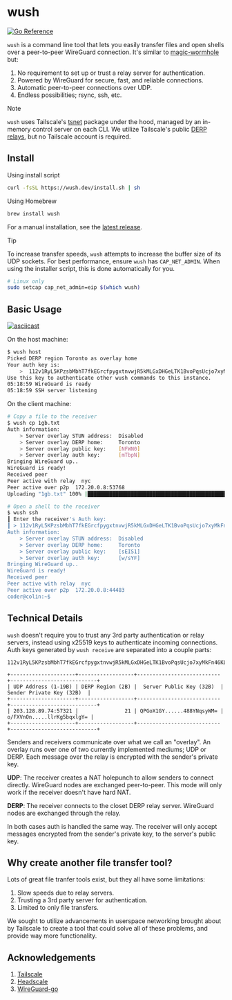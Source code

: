 # wush

[![Go Reference](https://pkg.go.dev/badge/github.com/coder/wush.svg)](https://pkg.go.dev/github.com/coder/wush)

`wush` is a command line tool that lets you easily transfer files and open
shells over a peer-to-peer WireGuard connection. It's similar to
[magic-wormhole](https://github.com/magic-wormhole/magic-wormhole) but:

1. No requirement to set up or trust a relay server for authentication.
1. Powered by WireGuard for secure, fast, and reliable connections.
1. Automatic peer-to-peer connections over UDP.
1. Endless possibilities; rsync, ssh, etc.

> [!NOTE]  
> `wush` uses Tailscale's [tsnet](https://tailscale.com/kb/1244/tsnet) package
> under the hood, managed by an in-memory control server on each CLI. We utilize
> Tailscale's public [DERP relays](https://tailscale.com/kb/1232/derp-servers),
> but no Tailscale account is required.

## Install

Using install script
```bash
curl -fsSL https://wush.dev/install.sh | sh
```

Using Homebrew
```bash
brew install wush
```

For a manual installation, see the [latest release](https://github.com/coder/wush/releases/latest).

> [!TIP]
> To increase transfer speeds, `wush` attempts to increase the buffer size of
> its UDP sockets. For best performance, ensure `wush` has `CAP_NET_ADMIN`. When
> using the installer script, this is done automatically for you.
>
> ```bash
> # Linux only
> sudo setcap cap_net_admin=eip $(which wush)
> ```

## Basic Usage

[![asciicast](https://asciinema.org/a/ZrCNiRRkeHUi5Lj3fqC3ovLqi.svg)](https://asciinema.org/a/ZrCNiRRkeHUi5Lj3fqC3ovLqi)

On the host machine:

```bash
$ wush host
Picked DERP region Toronto as overlay home
Your auth key is:
    >  112v1RyL5KPzsbMbhT7fkEGrcfpygxtnvwjR5kMLGxDHGeLTK1BvoPqsUcjo7xyMkFn46KLTdedKuPCG5trP84mz9kx
Use this key to authenticate other wush commands to this instance.
05:18:59 WireGuard is ready
05:18:59 SSH server listening
```

On the client machine:

```bash
# Copy a file to the receiver
$ wush cp 1gb.txt
Auth information:
    > Server overlay STUN address:  Disabled
    > Server overlay DERP home:     Toronto
    > Server overlay public key:    [NFWN0]
    > Server overlay auth key:      [mTbpN]
Bringing WireGuard up..
WireGuard is ready!
Received peer
Peer active with relay  nyc
Peer active over p2p  172.20.0.8:53768
Uploading "1gb.txt" 100% |██████████████████████████████████████████████| (2.1/2.1 GB, 376 MB/s)

# Open a shell to the receiver
$ wush ssh
┃ Enter the receiver's Auth key:
┃ > 112v1RyL5KPzsbMbhT7fkEGrcfpygxtnvwjR5kMLGxDHGeLTK1BvoPqsUcjo7xyMkFn46KLTdedKuPCG5trP84mz9kx
Auth information:
    > Server overlay STUN address:  Disabled
    > Server overlay DERP home:     Toronto
    > Server overlay public key:    [sEIS1]
    > Server overlay auth key:      [w/sYF]
Bringing WireGuard up..
WireGuard is ready!
Received peer
Peer active with relay  nyc
Peer active over p2p  172.20.0.8:44483
coder@colin:~$
```

## Technical Details

`wush` doesn't require you to trust any 3rd party authentication or relay
servers, instead using x25519 keys to authenticate incoming connections. Auth
keys generated by `wush receive` are separated into a couple parts:

```text
112v1RyL5KPzsbMbhT7fkEGrcfpygxtnvwjR5kMLGxDHGeLTK1BvoPqsUcjo7xyMkFn46KLTdedKuPCG5trP84mz9kx

+---------------------+------------------+---------------------------+----------------------------+
| UDP Address (1-19B) | DERP Region (2B) |  Server Public Key (32B)  |  Sender Private Key (32B)  |
+---------------------+------------------+---------------------------+----------------------------+
| 203.128.89.74:57321 |               21 | QPGoX1GY......488YNqsyWM= | o/FXVnOn.....llrKg5bqxlgY= |
+---------------------+------------------+---------------------------+----------------------------+
```

Senders and receivers communicate over what we call an "overlay". An overlay
runs over one of two currently implemented mediums; UDP or DERP. Each message
over the relay is encrypted with the sender's private key.

**UDP**: The receiver creates a NAT holepunch to allow senders to connect
directly. WireGuard nodes are exchanged peer-to-peer. This mode will only work
if the receiver doesn't have hard NAT.

**DERP**: The receiver connects to the closet DERP relay server. WireGuard nodes
are exchanged through the relay.

In both cases auth is handled the same way. The receiver will only accept
messages encrypted from the sender's private key, to the server's public key.

## Why create another file transfer tool?

Lots of great file tranfer tools exist, but they all have some limitations:

1. Slow speeds due to relay servers.
1. Trusting a 3rd party server for authentication.
1. Limited to only file transfers.

We sought to utilize advancements in userspace networking brought about by
Tailscale to create a tool that could solve all of these problems, and provide
way more functionality.

## Acknowledgements

1. [Tailscale](https://tailscale.com)
1. [Headscale](https://github.com/juanfont/headscale)
1. [WireGuard-go](https://github.com/WireGuard/wireguard-go)
